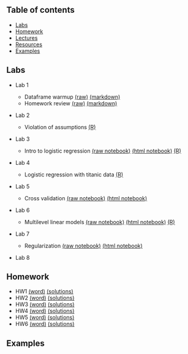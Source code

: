 Table of contents
-----------------

- [Labs](#labs)
- [Homework](#homework)
- [Lectures](#lectures)
- [Resources](#resources)
- [Examples](#examples)

Labs
----
- Lab 1
     - Dataframe warmup [(raw)](https://raw.githubusercontent.com/jdstokes/PSC204b/master/labs/Lab1/Lab1.Rmd) [(markdown)](https://github.com/jdstokes/PSC204b/blob/master/labs/Lab1/Lab1.Rmd)
     - Homework review [(raw)](https://raw.githubusercontent.com/jdstokes/PSC204b/master/homework/notebooks/hw1/hw1.Rmd) [(markdown)](http://htmlpreview.github.io/?https://github.com/jdstokes/PSC204b/blob/master/homework/notebooks/hw1/hw1.nb.html)

- Lab 2
    - Violation of assumptions [(R)](/labs/Lab2/Lab2.R) 
- Lab 3
    - Intro to logistic regression [(raw notebook)](https://raw.githubusercontent.com/jdstokes/PSC204b/master/labs/Lab3/Lab3.Rmd) [(html notebook)](http://htmlpreview.github.io/?https://github.com/jdstokes/PSC204b/blob/master/labs/Lab3/Lab3.nb.html) [(R)](/labs/Lab3/Lab3.R)
- Lab 4
    - Logistic regression with titanic data [(R)](/labs/Lab4/Lab4.R)
- Lab 5
    - Cross validation  [(raw notebook)](https://raw.githubusercontent.com/jdstokes/PSC204b/master/labs/Lab5/Lab5.Rmd) [(html notebook)](http://htmlpreview.github.io/?https://github.com/jdstokes/PSC204b/blob/master/labs/Lab5/Lab5.nb.html)
- Lab 6
    - Multilevel linear models [(raw notebook)](https://raw.githubusercontent.com/jdstokes/PSC204b/master/labs/Lab6/Lab6.Rmd) [(html notebook)](http://htmlpreview.github.io/?https://github.com/jdstokes/PSC204b/blob/master/labs/Lab6/Lab6.nb.html) [(R)](https://github.com/jdstokes/PSC204b/blob/master/labs/Lab6/Lab6.R)
- Lab 7
    - Regularization  [(raw notebook)](https://raw.githubusercontent.com/jdstokes/PSC204b/master/homework/notebooks/hw5/hw5.Rmd) [(html notebook)](http://htmlpreview.github.io/?https://github.com/jdstokes/PSC204b/blob/master/homework/notebooks/hw5/hw5.nb.html)
- Lab 8

Homework
----
- HW1 [(word)](/homework/word/HW_week1.docx) [(solutions)](/homework/notebooks/hw1/hw1.Rmd)
- HW2 [(word)](/homework/word/HW_week2.docx) [(solutions)](/homework/notebooks/hw2/hw2.Rmd)
- HW3 [(word)](/homework/word/HW_week3.docx) [(solutions)](/homework/notebooks/hw3/hw3.R)
- HW4 [(word)](/homework/word/HW_week4.docx) [(solutions)](/homework/notebooks/hw4/hw4.R)
- HW5 [(word)](/homework/word/HW_week5.docx) [(solutions)](/homework/notebooks/hw5/hw5.Rmd)
- HW6 [(word)](/homework/word/HW_week7.docx) [(solutions)](/homework/notebooks/hw6/hw6.Rmd)

Examples
----
